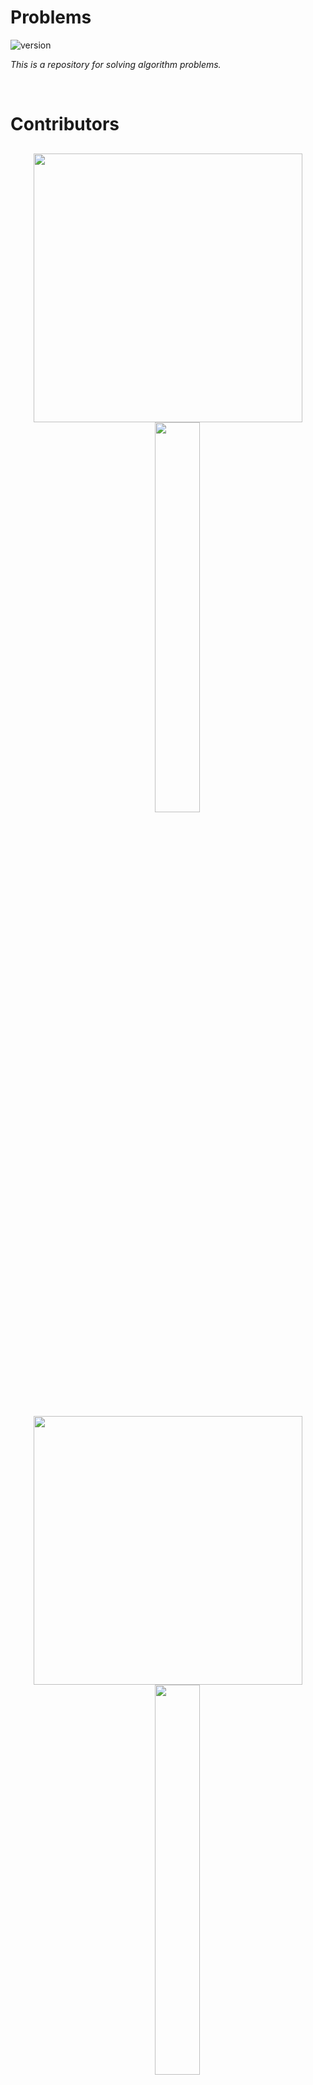 # Problems
![version](https://img.shields.io/badge/version-2021.22.0-blue.svg)

*This is a repository for solving algorithm problems.*

<br/>

# Contributors

<div align="center">
  <div style="margin: 30px">
        <img src="https://github-readme-stats.vercel.app/api?username=heeyoungs&show_icons=true" style="width: 430px"></img>
<a href="https://solved.ac/profile/gmldud9605">
      <img src="http://mazassumnida.wtf/api/v2/generate_badge?boj=gmldud9605" style="width: 40%; margin-left: 30px;"></img>
    </a>
  </div>
<div/>

<div>
<div align="center">
    <div style="margin: 30px">
      <img src="https://github-readme-stats.vercel.app/api?username=kukjun&show_icons=true" style="width: 430px"></img>
      <a href="https://solved.ac/profile/kkuk">
      <img src="http://mazassumnida.wtf/api/v2/generate_badge?boj=kkuk" style="width: 40%; margin-left: 30px;"></img>
    </a>
  </div>
</div>

<div>
<div align="center">
    <div style="margin: 30px">
      <img src="https://github-readme-stats.vercel.app/api?username=Leesm0518&show_icons=true" style="width: 430px"></img>
      <a href="https://solved.ac/profile/nalsm98">
      <img src="http://mazassumnida.wtf/api/v2/generate_badge?boj=nalsm98" style="width: 40%; margin-left: 30px;"></img>
    </a>
  </div>
</div>

<br/>

# Problems

